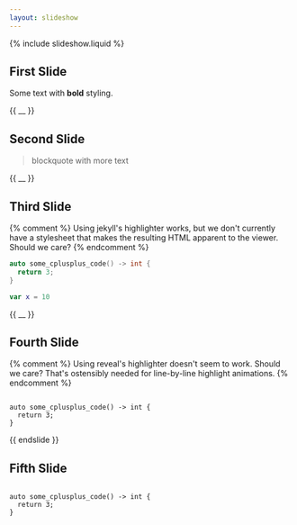 ```yaml
---
layout: slideshow
---
```

{% include slideshow.liquid %}

## First Slide

Some text with **bold** styling.

{{ __ }}

## Second Slide

> blockquote
with more text

{{ __ }}

## Third Slide
{% comment %}
Using jekyll's highlighter works, but we don't currently have a stylesheet that
makes the resulting HTML apparent to the viewer.  Should we care?
{% endcomment %}

```cpp
auto some_cplusplus_code() -> int {
  return 3;
}
```

```swift
var x = 10
```
{{ __ }}

## Fourth Slide

{% comment %}
Using reveal's highlighter doesn't seem to work.  Should we care?
That's ostensibly needed for line-by-line highlight animations.
{% endcomment %}

<pre><code data-line-numbers>
auto some_cplusplus_code() -> int {
  return 3;
}
</code></pre>

{{ endslide }}

<section>
<h2>Fifth Slide</h2>
<pre><code data-line-numbers>
auto some_cplusplus_code() -> int {
  return 3;
}
</code></pre>
</section>
